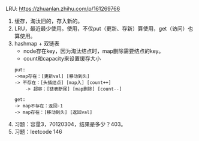LRU: https://zhuanlan.zhihu.com/p/161269766

1. 缓存，淘汰旧的，存入新的。
2. LRU，最近最少使用。使用，不仅put（更新、存新）算使用，get（访问）也算使用。
3. hashmap + 双链表
    - node存在key，因为淘汰结点时，map删除需要结点的key。
    - count和capacity来设置缓存大小
    ```
    put:
    ->map存在：[更新val] [移动到头]
    -> 不存在：[头插结点] [map入] [count++]
        -> 超容：[链表断尾] [map删除] [count--]

    get:
    -> map不存在：返回-1
    -> map存在：[移动到头] [返回val]
    ```
4. 习题：容量3，70120304，结果是多少？403。
5. 习题：leetcode 146
